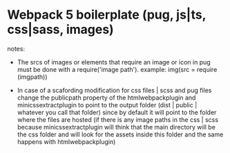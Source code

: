 # Webpack 5 boilerplate (pug, js|ts, css|sass, images)

notes:

- The srcs of images or elements that require an image or icon in pug must be done with a require('image path'). example: img(src = require (imgpath))

- In case of a scafording modification for css files | scss and pug files change the publicpath property of the htmlwebpackplugin and minicssextractplugin to point to the output folder (dist | public | whatever you call that folder) since by default it will point to the folder where the files are hosted (if there is any image paths in the css | scss because minicssextractplugin will think that the main directory will be the css folder and will look for the assets inside this folder and the same happens with htmlwebpackplugin)
